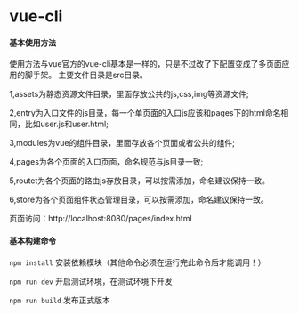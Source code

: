 # vue-cli

#### 基本使用方法
  使用方法与vue官方的vue-cli基本是一样的，只是不过改了下配置变成了多页面应用的脚手架。
  主要文件目录是src目录。
  
  1,assets为静态资源文件目录，里面存放公共的js,css,img等资源文件;
  
  2,entry为入口文件的js目录，每一个单页面的入口js应该和pages下的html命名相同，比如user.js和user.html;
  
  3,modules为vue的组件目录，里面存放各个页面或者公共的组件;
  
  4,pages为各个页面的入口页面，命名规范与js目录一致;
  
  5,routet为各个页面的路由js存放目录，可以按需添加，命名建议保持一致。
  
  6,store为各个页面组件状态管理目录，可以按需添加，命名建议保持一致。

  页面访问：http://localhost:8080/pages/index.html

#### 基本构建命令
  `npm install` 安装依赖模块（其他命令必须在运行完此命令后才能调用！）

  `npm run dev` 开启测试环境，在测试环境下开发  
  
  `npm run build` 发布正式版本  
  
  


